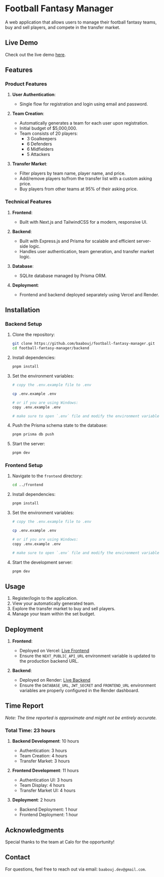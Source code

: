 # Football Fantasy Manager

A web application that allows users to manage their football fantasy teams, buy and sell players, and compete in the transfer market.

## Live Demo

Check out the live demo [here](https://football-fantasy-manager.vercel.app/).

## Features

### Product Features

1. **User Authentication**:

   - Single flow for registration and login using email and password.

2. **Team Creation**:

   - Automatically generates a team for each user upon registration.
   - Initial budget of $5,000,000.
   - Team consists of 20 players:
     - 3 Goalkeepers
     - 6 Defenders
     - 6 Midfielders
     - 5 Attackers

3. **Transfer Market**:
   - Filter players by team name, player name, and price.
   - Add/remove players to/from the transfer list with a custom asking price.
   - Buy players from other teams at 95% of their asking price.

### Technical Features

1. **Frontend**:

   - Built with Next.js and TailwindCSS for a modern, responsive UI.

2. **Backend**:

   - Built with Express.js and Prisma for scalable and efficient server-side logic.
   - Handles user authentication, team generation, and transfer market logic.

3. **Database**:

   - SQLite database managed by Prisma ORM.

4. **Deployment**:
   - Frontend and backend deployed separately using Vercel and Render.

## Installation

### Backend Setup

1. Clone the repository:

   ```bash
   git clone https://github.com/baabouj/football-fantasy-manager.git
   cd football-fantasy-manager/backend
   ```

2. Install dependencies:

   ```bash
   pnpm install
   ```

3. Set the environment variables:

   ```bash
   # copy the .env.example file to .env

   cp .env.example .env

   # or if you are using Windows:
   copy .env.example .env

   # make sure to open `.env` file and modify the environment variables (if needed)
   ```

4. Push the Prisma schema state to the database:

   ```bash
   pnpm prisma db push
   ```

5. Start the server:
   ```bash
   pnpm dev
   ```

### Frontend Setup

1. Navigate to the `frontend` directory:

   ```bash
   cd ../frontend
   ```

2. Install dependencies:

   ```bash
   pnpm install
   ```

3. Set the environment variables:

   ```bash
   # copy the .env.example file to .env

   cp .env.example .env

   # or if you are using Windows:
   copy .env.example .env

   # make sure to open `.env` file and modify the environment variables (if needed)
   ```

4. Start the development server:
   ```bash
   pnpm dev
   ```

## Usage

1. Register/login to the application.
2. View your automatically generated team.
3. Explore the transfer market to buy and sell players.
4. Manage your team within the set budget.

## Deployment

1. **Frontend**:

   - Deployed on Vercel: [Live Frontend](https://football-fantasy-manager.vercel.app/)
   - Ensure the `NEXT_PUBLIC_API_URL` environment variable is updated to the production backend URL.

2. **Backend**:
   - Deployed on Render: [Live Backend](https://football-fantasy-manager.onrender.com)
   - Ensure the `DATABASE_URL`, `JWT_SECRET` and `FRONTEND_URL` environment variables are properly configured in the Render dashboard.

## Time Report

_Note: The time reported is approximate and might not be entirely accurate._

### Total Time: 23 hours

1. **Backend Development**: 10 hours

   - Authentication: 3 hours
   - Team Creation: 4 hours
   - Transfer Market: 3 hours

2. **Frontend Development**: 11 hours

   - Authentication UI: 3 hours
   - Team Display: 4 hours
   - Transfer Market UI: 4 hours

3. **Deployment**: 2 hours
   - Backend Deployment: 1 hour
   - Frontend Deployment: 1 hour

## Acknowledgments

Special thanks to the team at Calo for the opportunity!

## Contact

For questions, feel free to reach out via email: `baabouj.dev@gmail.com`.
